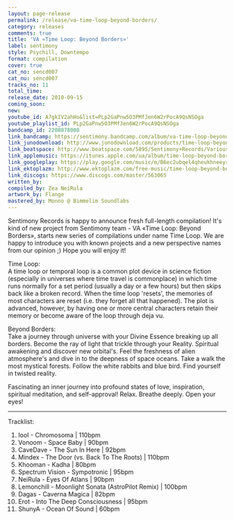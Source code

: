 ```yaml
---
layout: page-release
permalink: /release/va-time-loop-beyond-borders/
category: releases
comments: true
title: 'VA «Time Loop: Beyond Borders»'
label: sentimony
style: Psychill, Downtempo
format: compilation
cover: true
cat_no: sencd007
cat_nu: sencd007
tracks_no: 11
total_time: 
release_date: 2010-09-15
coming_soon: 
new: 
youtube_id: A7gkIV2ahHo&list=PLp2GaPnw5O3PMfJen6W2rPocA9QsNSOga
youtube_playlist_id: PLp2GaPnw5O3PMfJen6W2rPocA9QsNSOga
bandcamp_id: 2208878008
link_bandcamp: https://sentimony.bandcamp.com/album/va-time-loop-beyond-borders
link_junodownload: http://www.junodownload.com/products/time-loop-beyond-borders/1658399-02
link_beatspace: http://www.beatspace.com/5895/Sentimony+Records/Various/Time+Loop+Beyond+Borders/detail.aspx
link_applemusic: https://itunes.apple.com/ua/album/time-loop-beyond-borders/id1272419337?l=uk
link_googleplay: https://play.google.com/music/m/B6ec2ubqel4qheukhneeyrhblte?t=Time_Loop_Beyond_Borders
link_ektoplazm: http://www.ektoplazm.com/free-music/time-loop-beyond-borders
link_discogs: https://www.discogs.com/master/563065
written_by: 
compiled_by: Zea NeiRula
artwork_by: Flange
mastered_by: Monno @ Bimmelim Soundlabs
---
```


Sentimony Records is happy to announce fresh full-length compilation! It's kind of new project from Sentimony team - VA «Time Loop: Beyond Borders», starts new series of compilations under name Time Loop. We are happy to introduce you with known projects and a new perspective names from our opinion ;) Hope you will enjoy it!

Time Loop:  
A time loop or temporal loop is a common plot device in science fiction (especially in universes where time travel is commonplace) in which time runs normally for a set period (usually a day or a few hours) but then skips back like a broken record. When the time loop 'resets', the memories of most characters are reset (i.e. they forget all that happened). The plot is advanced, however, by having one or more central characters retain their memory or become aware of the loop through deja vu.

Beyond Borders:  
Take a journey through universe with your Divine Essence breaking up all borders. Become the ray of light that trickle through your Reality. Spiritual awakening and discover new orbital's. Feel the freshness of alien atmosphere's and dive in to the deepness of space oceans. Take a walk the most mystical forests. Follow the white rabbits and blue bird. Find yourself in twisted reality.

Fascinating an inner journey into profound states of love, inspiration, spiritual meditation, and self-approval! Relax. Breathe deeply. Open your eyes!

---
Tracklist:

01. IooI - Chromosoma \| 110bpm
02. Vonoom - Space Baby \| 90bpm
03. CaveDave - The Sun In Here \| 92bpm
04. Mindex - The Door (vs. Back To The Roots) \| 110bpm
05. Khooman - Kadha \| 80bpm
06. Spectrum Vision - Sympotronic \| 95bpm
07. NeiRula - Eyes Of Atlans \| 90bpm
08. Lemonchill - Moonlight Sonata (AstroPilot Remix) \| 100bpm
09. Dagas - Caverna Magica \| 82bpm
10. Erot - Into The Deep Consciousness \| 95bpm
11. ShunyA - Ocean Of Sound \| 60bpm
